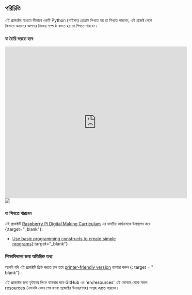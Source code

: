## পরিচিতি

এই প্রজেক্টের মাধ্যমে কীভাবে একটি Python (পাইথন) প্রোগ্রাম লিখতে হয় তা শিখতে পারবেন, এই প্রজেক্ট থেকে কিভাবে অন্যদের আপনার নিজের সম্পর্কে বলতে হয় তা শিখতে পারবেন।

### যা তৈরি করতে হবে

<div class="trinket">
  <iframe src="https://trinket.io/embed/python/a1f663ae0d?outputOnly=true&start=result" width="600" height="500" frameborder="0" marginwidth="0" marginheight="0" allowfullscreen>
  </iframe>
  <img src="images/me-final.png">
</div>

### যা শিখতে পারবেন

এই প্রজেক্টটি [Raspberry Pi Digital Making Curriculum](http://rpf.io/curriculum) এর যাবতীয় কার্যক্রমকে উপস্থাপন করে {:target="_blank"}:

+ [Use basic programming constructs to create simple programs](https://www.raspberrypi.org/curriculum/programming/creator){:target="_blank"}

### শিক্ষাবিদদের জন্য অতিরিক্ত তথ্য

আপনি যদি এই প্রজেক্টটি প্রিন্ট করতে চান তবে [printer-friendly version](https://projects.raspberrypi.org/en/projects/about-me/print) ব্যবহার করুন {: target = "_ blank"}।

এই প্রজেক্টের জন্য ফুটারের লিংক ব্যাবহার করে GitHub এর 'en/resources' এই ফোল্ডার থেকে সকল resources (এমনকি কোন শেষ হওয়া প্রজেক্টের উদাহরণসহ) সংগ্রহ করতে পারবেন।